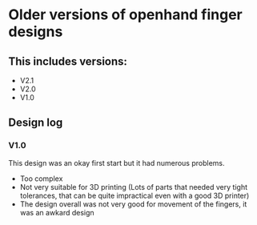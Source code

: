 # Older versions of openhand finger designs
## This includes versions: 
- V2.1  
- V2.0  
- V1.0
## Design log

### V1.0  
This design was an okay first start but it had numerous problems. 
- Too complex
- Not very suitable for 3D printing (Lots of parts that needed very tight tolerances, that can be quite impractical even with a good 3D printer) 
- The design overall was not very good for movement of the fingers, it was an awkard design  

